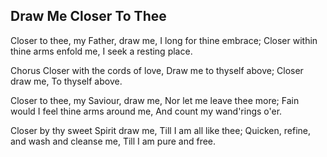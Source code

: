## Draw Me Closer To Thee

Closer to thee, my Father, draw me,
I long for thine embrace;
Closer within thine arms enfold me,
I seek a resting place.

Chorus
Closer with the cords of love,
Draw me to thyself above;
Closer draw me, 
To thyself above.

Closer to thee, my Saviour, draw me,
Nor let me leave thee more;
Fain would I feel thine arms around me,
And count my wand'rings o'er.

Closer by thy sweet Spirit draw me,
Till I am all like thee;
Quicken, refine, and wash and cleanse me,
Till I am pure and free.